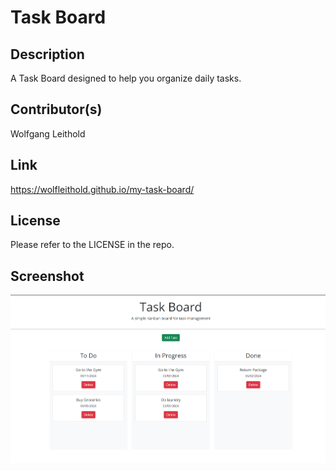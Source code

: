 # Task Board

## Description

A Task Board designed to help you organize daily tasks.

## Contributor(s)

Wolfgang Leithold

## Link

https://wolfleithold.github.io/my-task-board/

## License

Please refer to the LICENSE in the repo.

## Screenshot

![screenshot](./assets/imgs/Screenshot-task-bar.png)
